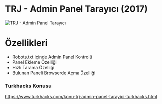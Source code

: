 # TRJ - Admin Panel Tarayıcı (2017)
![TRJ - Admin Panel Tarayıcı](https://i.hizliresim.com/o61jab.png)
# Özellikleri
  - Robots.txt içinde Admin Panel Kontrolü
  - Panel Ekleme Özelliği
  - Hızlı Tarama Özelliği
  - Bulunan Paneli Browserde Açma Özelliği

### Turkhacks Konusu
https://www.turkhacks.com/konu-trj-admin-panel-tarayici-turkhacks.html
